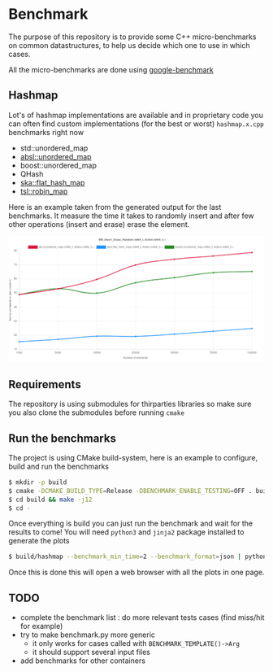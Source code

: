 # Benchmark

The purpose of this repository is to provide some C++ micro-benchmarks on common
datastructures, to help us decide which one to use in which cases.

All the micro-benchmarks are done using [google-benchmark](https://github.com/google/benchmark)

## Hashmap

Lot's of hashmap implementations are available and in proprietary code you
can often find custom implementations (for the best or worst) `hashmap.x.cpp`
benchmarks right now
- std::unordered_map
- [absl::unordered_map](https://abseil.io/)
- boost::unordered_map
- QHash
- [ska::flat_hash_map](https://github.com/skarupke/flat_hash_map)
- [tsl::robin_map](https://github.com/Tessil/robin-map)

Here is an example taken from the generated output for the last benchmarks. It measure
the time it takes to randomly insert and after few other operations (insert and erase)
erase the element.

![example](https://github.com/banche/benchmark/blob/master/result_insert_erase_random.png "Random Insert/Erase performances")

## Requirements

The repository is using submodules for thirparties libraries so make sure
you also clone the submodules before running `cmake`

## Run the benchmarks

The project is using CMake build-system, here is an example to configure, build and run the benchmarks
```bash
$ mkdir -p build
$ cmake -DCMAKE_BUILD_TYPE=Release -DBENCHMARK_ENABLE_TESTING=OFF . build
$ cd build && make -j12
$ cd -
```

Once everything is build you can just run the benchmark and wait for the results to come! You will need `python3` and `jinja2` package installed to generate the plots

```bash
$ build/hashmap --benchmark_min_time=2 --benchmark_format=json | python3 benchmark.py
```
Once this is done this will open a web browser with all the plots in one page.

## TODO

- complete the benchmark list : do more relevant tests cases (find miss/hit for example)
- try to make benchmark.py more generic
    - it only works for cases called with `BENCHMARK_TEMPLATE()->Arg`
    - it should support several input files
- add benchmarks for other containers
